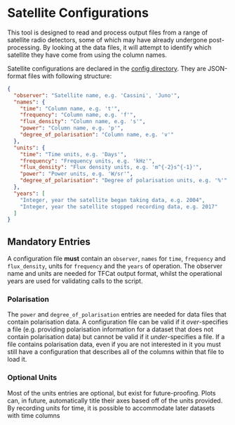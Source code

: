 # Satellite Configurations

This tool is designed to read and process output files from a range of satellite radio detectors, 
some of which may have already undergone post-processing. By looking at the data files, it will attempt to identify
which satellite they have come from using the column names.

Satellite configurations are declared in the [config directory](../config/). 
They are JSON-format files with following structure:

```json
{
  "observer": "Satellite name, e.g. 'Cassini', 'Juno'",
  "names": {
    "time": "Column name, e.g. 't'",
    "frequency": "Column name, e.g. 'f'",
    "flux_density": "Column name, e.g. 's'",
    "power": "Column name, e.g. 'p'",
    "degree_of_polarisation": "Column name, e.g. 'v'"
  },
  "units": {
    "time": "Time units, e.g. 'Days'",
    "frequency": "Frequency units, e.g. 'kHz'",
    "flux_density": "Flux density units, e.g. 'm^{-2}s^{-1}'",
    "power": "Power units, e.g. 'W/sr'",
    "degree_of_polarisation": "Degree of polarisation units, e.g. '%'"
  },
  "years": [
    "Integer, year the satellite began taking data, e.g. 2004", 
    "Integer, year the satellite stopped recording data, e.g. 2017"
  ]
}
```

## Mandatory Entries

A configuration file **must** contain an `observer`, `names` for `time`, `frequency` and `flux_density`, 
units for `frequency` and the `years` of operation. The observer name and units are needed for TFCat output format, 
whilst the operational years are used for validating calls to the script.

### Polarisation

The `power` and `degree_of_polarisation` entries are needed for data files that contain polarisation data. 
A configuration file can be valid if it *over*-specifies a file (e.g. providing polarisation information for a dataset
that does not contain polarisation data) but cannot be valid if it *under*-specifies a file. 
If a file contains polarisation data, even if you are not interested in it you must still have a configuration that
describes all of the columns within that file to load it.

### Optional Units

Most of the units entries are optional, but exist for future-proofing. 
Plots can, in future, automatically title their axes based off of the units provided.
By recording units for time, it is possible to accommodate later datasets with time columns 